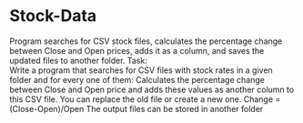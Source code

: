 # Stock-Data
Program searches for CSV stock files, calculates the percentage change between Close and Open prices, adds it as a column, and saves the updated files to another folder.
Task:  
Write a program that searches for CSV files with stock rates in a given folder and for every one of them:
Calculates the percentage change between Close and Open price and adds these values as another column to this CSV file.
You can replace the old file or create a new one.
Change = (Close-Open)/Open
The output files can be stored in another folder
